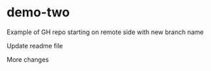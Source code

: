 # demo-two
Example of GH repo starting on remote side with new branch name

Update readme file

More changes
